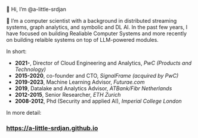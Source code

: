 👋 Hi, I’m @a-little-srdjan

👀 I’m a computer scientist with a background in distributed streaming systems, graph analytics, and symbolic and DL AI. In the past few years, I have focused
on building Realiable Computer Systems and more recently on building relaible systems on top of LLM-powered modules.

In short:

- **2021-**, Director of Cloud Engineering and Analytics, _PwC (Products and Technology)_
- **2015-2020**, co-founder and CTO, _SignalFrame (acquired by PwC)_
- **2019-2023**, Machine Learning Advisor, _Futurae.com_
- **2019**, Datalake and Analytics Advisor, _ATBank/Fibr Netherlands_
- **2012-2015**, Senior Researcher, _ETH Zurich_
- **2008-2012**, Phd (Security and applied AI), _Imperial College London_

In more detail:
### https://a-little-srdjan.github.io
